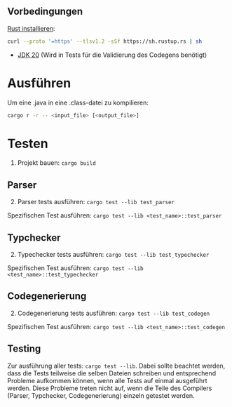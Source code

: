 ## Vorbedingungen

[Rust installieren](https://rustup.rs/):

```bash
curl --proto '=https' --tlsv1.2 -sSf https://sh.rustup.rs | sh
```

-   [JDK 20](https://www.oracle.com/java/technologies/downloads/) (Wird in Tests für die Validierung des Codegens benötigt)

# Ausführen

Um eine .java in eine .class-datei zu kompilieren:

```bash
cargo r -r -- <input_file> [<output_file>]
```

# Testen

1. Projekt bauen: `cargo build`

## Parser

2. Parser tests ausführen: `cargo test --lib test_parser`

Spezifischen Test ausführen: `cargo test --lib <test_name>::test_parser`

## Typchecker

2. Typechecker tests ausführen: `cargo test --lib test_typechecker`

Spezifischen Test ausführen: `cargo test --lib <test_name>::test_typechecker`

## Codegenerierung

2. Codegenerierung tests ausführen: `cargo test --lib test_codegen`

Spezifischen Test ausführen: `cargo test --lib <test_name>::test_codegen`

## Testing

Zur ausführung aller tests: `cargo test --lib`. Dabei sollte beachtet werden, dass die Tests teilweise die selben Dateien schreiben und entsprechend Probleme aufkommen können, wenn alle Tests auf einmal ausgeführt werden. Diese Probleme treten nicht auf, wenn die Teile des Compilers (Parser, Typchecker, Codegenerierung) einzeln getestet werden.
